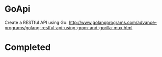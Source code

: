 # GoApi
Create a RESTful API using Go: http://www.golangprograms.com/advance-programs/golang-restful-api-using-grom-and-gorilla-mux.html

# Completed

